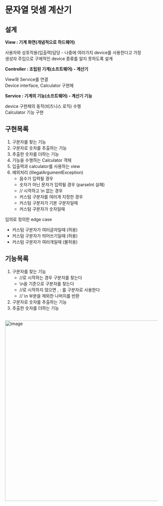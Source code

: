 # 문자열 덧셈 계산기

## 설계
**View : 기계 화면(개념적으로 하드웨어)** 

사용자와 상호작용(입출력)담당 - 나중에 여러가지 device를 사용한다고 가정<br>
생성자 주입으로 구체적인 device 종류를 알지 못하도록 설계

**Controller : 조립된 기계(소프트웨어) - 계산기** 

View와 Service를 연결<br>
Device interface, Calculator 구현체<br>

**Service : 기계의 기능(소프트웨어) - 계산기 기능** 

device 구현체의 동작(비즈니스 로직) 수행<br>
Calculator 기능 구현

## 구현목록
1. 구분자를 찾는 기능
2. 구분자로 숫자를 추출하는 기능
3. 추출한 숫자를 더하는 기능
4. 기능을 수행하는 Calculator 객체
5. 입출력과 calculator를 사용하는 view
6. 예외처리 (IllegalArgumentException)
   - 음수가 입력될 경우
   - 숫자가 아닌 문자가 입력될 경우 (parseInt 실패)
   - // 시작하고 \n 없는 경우
   - 커스텀 구분자를 여러개 지정한 경우
   - 커스텀 구분자가 기본 구분자일때
   - 커스텀 구분자가 숫자일때

임의로 정의한 edge case
   - 커스텀 구분자가 여러글자일때 (허용)
   - 커스텀 구분자가 띄어쓰기일때 (허용)
   - 커스텀 구분자가 여러개일때 (불허용)


## 기능목록
1. 구분자를 찾는 기능
   - //로 시작하는 경우 구분자를 찾는다
   - \n을 기준으로 구분자를 찾는다
   - //로 시작하지 않으면 , : 를 구분자로 사용한다
   - // \n 부분을 제외한 나머지를 반환
2. 구분자로 숫자를 추출하는 기능
3. 추출한 숫자를 더하는 기능

<br>
<img width="592" alt="image" src="https://github.com/user-attachments/assets/d6ff4fb1-fe9b-4ee4-9a2f-9abf65dab017">

